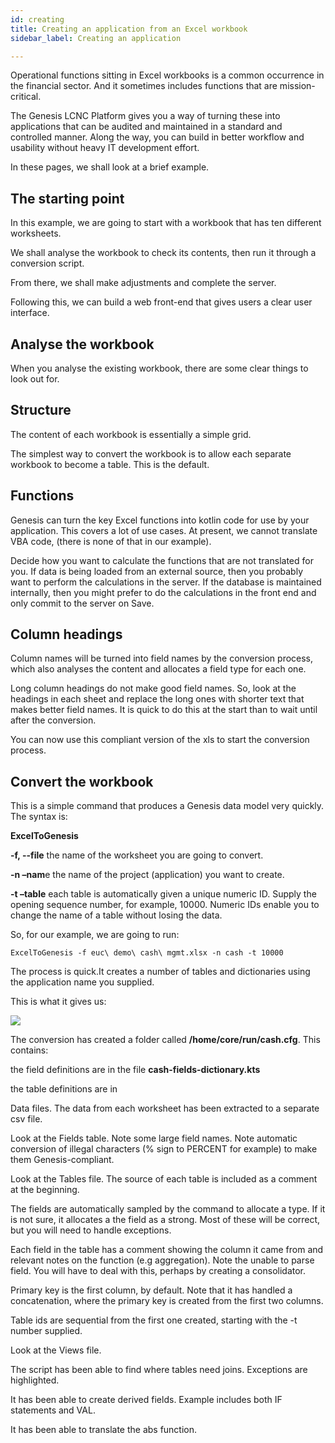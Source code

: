 ```yaml
---
id: creating
title: Creating an application from an Excel workbook
sidebar_label: Creating an application

---
```

Operational functions sitting in Excel workbooks is a common occurrence in the financial sector. And it sometimes includes functions that are mission-critical.

The Genesis LCNC Platform gives you a way of turning these into applications that can be audited and maintained in a standard and controlled manner. Along the way, you can build in better workflow and usability without heavy IT development effort.

In these pages, we shall look at a brief example.

## The starting point

In this example, we are going to start with a workbook that has ten different worksheets.

We shall analyse the workbook to check its contents, then run it through a conversion script.

From there, we shall make adjustments and complete the server.

Following this, we can build a web front-end that gives users a clear user interface.

## Analyse the workbook

When you analyse the existing workbook, there are some clear things to look out for.

## Structure

The content of each workbook is essentially a simple grid.

The simplest way to convert the workbook is to allow each separate workbook to become a table. This is the default.

## Functions

Genesis can turn the key Excel functions into kotlin code for use by your application. This covers a lot of use cases. At present, we cannot translate VBA code, (there is none of that in our example).

Decide how you want to calculate the functions that are not translated for you. If data is being loaded from an external source, then you probably want to perform the calculations in the server. If the database is maintained internally, then you might prefer to do the calculations in the front end and only commit to the server on Save.

## Column headings

Column names will be turned into field names by the conversion process, which also analyses the content and allocates a field type for each one.

Long column headings do not make good field names. So, look at the headings in each sheet and replace the long ones with shorter text that makes better field names. It is quick to do this at the start than to wait until after the conversion.

You can now use this compliant version of the xls to start the conversion process.

## Convert the workbook

This is a simple command that produces a Genesis data model very quickly. The syntax is:

**ExcelToGenesis**

**-f, --file**	the name of the worksheet you are going to convert.

**-n –nam**e the name of the project (application) you want to create.

**-t –table**	each table is automatically given a unique numeric ID. Supply the opening sequence number, for example, 10000. Numeric IDs enable you to change the name of a table without losing the data.

So, for our example, we are going to run:

    ExcelToGenesis -f euc\ demo\ cash\ mgmt.xlsx -n cash -t 10000

The process is quick.It creates a number of tables and dictionaries using the application name you supplied.

This is what it gives us:

![](/img/the-command-and-what-it-gives-you.png)

The conversion has created a folder called **/home/core/run/cash.cfg**. This contains:

the field definitions are in the file **cash-fields-dictionary.kts**

the table definitions are in 

Data files. The data from each worksheet has been extracted to a separate csv file.

Look at the Fields table. Note some large field names. Note automatic conversion of illegal characters (% sign to PERCENT for example) to make them Genesis-compliant.

Look at the Tables file. The source of each table is included as a comment at the beginning.

The fields are automatically sampled by the command to allocate a type. If it is not sure, it allocates a the field as a strong. Most of these will be correct, but you will need to handle exceptions.

Each field in the table has a comment showing the column it came from and relevant notes on the function (e.g aggregation). Note the unable to parse field. You will have to deal with this, perhaps by creating a consolidator.

Primary key is the first column, by default. Note that it has handled a concatenation, where the primary key is created from the first two columns.

Table ids are sequential from the first one created, starting with the -t number supplied.

Look at the Views file.

The script has been able to find where tables need joins. Exceptions are highlighted.

It has been able to create derived fields. Example includes both IF statements and VAL.

It has been able to translate the abs function.